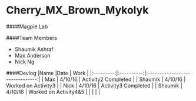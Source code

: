 # Cherry_MX_Brown_Mykolyk

####Magpie Lab 

####Team Members
 - Shaumik Ashraf
 - Max Anderson
 - Nick Ng

####Devlog
|Name       |Date        | Work                            |
|:---------:|:----------:|:-------------------------------:|
| Max       | 4/10/16    | Activity2 Completed             |
| Shaumik   | 4/10/16    | Worked on Activity3             |
| Nick      | 4/10/16    | Activity3 Completed             |
| Shaumik   | 4/10/16    | Worked on Activity4&5           |
|           |            |                                 |